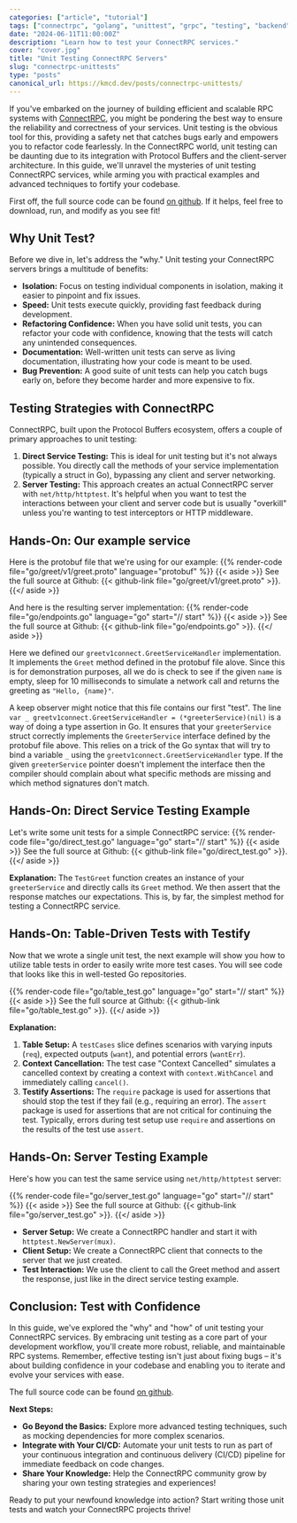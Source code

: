 ```yaml
---
categories: ["article", "tutorial"]
tags: ["connectrpc", "golang", "unittest", "grpc", "testing", "backend", "tutorial"]
date: "2024-06-11T11:00:00Z"
description: "Learn how to test your ConnectRPC services."
cover: "cover.jpg"
title: "Unit Testing ConnectRPC Servers"
slug: "connectrpc-unittests"
type: "posts"
canonical_url: https://kmcd.dev/posts/connectrpc-unittests/
---
```


If you've embarked on the journey of building efficient and scalable RPC systems with [ConnectRPC](https://connectrpc.com/), you might be pondering the best way to ensure the reliability and correctness of your services. Unit testing is the obvious tool for this, providing a safety net that catches bugs early and empowers you to refactor code fearlessly. In the ConnectRPC world, unit testing can be daunting due to its integration with Protocol Buffers and the client-server architecture. In this guide, we'll unravel the mysteries of unit testing ConnectRPC services, while arming you with practical examples and advanced techniques to fortify your codebase.

First off, the full source code can be found [on github](https://github.com/sudorandom/kmcd.dev/tree/main/content/posts/2024/connectrpc-unittests/go). If it helps, feel free to download, run, and modify as you see fit!

## Why Unit Test?

Before we dive in, let's address the "why." Unit testing your ConnectRPC servers brings a multitude of benefits:

* **Isolation:** Focus on testing individual components in isolation, making it easier to pinpoint and fix issues.
* **Speed:** Unit tests execute quickly, providing fast feedback during development.
* **Refactoring Confidence:** When you have solid unit tests, you can refactor your code with confidence, knowing that the tests will catch any unintended consequences.
* **Documentation:** Well-written unit tests can serve as living documentation, illustrating how your code is meant to be used.
* **Bug Prevention:** A good suite of unit tests can help you catch bugs early on, before they become harder and more expensive to fix.

## Testing Strategies with ConnectRPC

ConnectRPC, built upon the Protocol Buffers ecosystem, offers a couple of primary approaches to unit testing:

1. **Direct Service Testing:** This is ideal for unit testing but it's not always possible. You directly call the methods of your service implementation (typically a struct in Go), bypassing any client and server networking.
2. **Server Testing:** This approach creates an actual ConnectRPC server with `net/http/httptest`. It's helpful when you want to test the interactions between your client and server code but is usually "overkill" unless you're wanting to test interceptors or HTTP middleware.

## Hands-On: Our example service
Here is the protobuf file that we're using for our example:
{{% render-code file="go/greet/v1/greet.proto" language="protobuf" %}}
{{< aside >}}
See the full source at Github: {{< github-link file="go/greet/v1/greet.proto" >}}.
{{</ aside >}}

And here is the resulting server implementation:
{{% render-code file="go/endpoints.go" language="go" start="// start" %}}
{{< aside >}}
See the full source at Github: {{< github-link file="go/endpoints.go" >}}.
{{</ aside >}}

Here we defined our `greetv1connect.GreetServiceHandler` implementation. It implements the `Greet` method defined in the protobuf file alove. Since this is for demonstration purposes, all we do is check to see if the given `name` is empty, sleep for 10 milliseconds to simulate a network call and returns the greeting as `"Hello, {name}"`.

A keep observer might notice that this file contains our first "test". The line `var _ greetv1connect.GreetServiceHandler = (*greeterService)(nil)` is a way of doing a type assertion in Go. It ensures that your `greeterService` struct correctly implements the `GreeterService` interface defined by the protobuf file above. This relies on a trick of the Go syntax that will try to bind a variable `_` using the `greetv1connect.GreetServiceHandler` type. If the given `greeterService` pointer doesn't implement the interface then the compiler should complain about what specific methods are missing and which method signatures don't match.

## Hands-On: Direct Service Testing Example

Let's write some unit tests for a simple ConnectRPC service:
{{% render-code file="go/direct_test.go" language="go" start="// start" %}}
{{< aside >}}
See the full source at Github: {{< github-link file="go/direct_test.go" >}}.
{{</ aside >}}

**Explanation:**
The `TestGreet` function creates an instance of your `greeterService` and directly calls its `Greet` method. We then assert that the response matches our expectations. This is, by far, the simplest method for testing a ConnectRPC service.

## Hands-On: Table-Driven Tests with Testify
Now that we wrote a single unit test, the next example will show you how to utilize table tests in order to easily write more test cases. You will see code that looks like this in well-tested Go repositories.

{{% render-code file="go/table_test.go" language="go" start="// start" %}}
{{< aside >}}
See the full source at Github: {{< github-link file="go/table_test.go" >}}.
{{</ aside >}}

**Explanation:**

1. **Table Setup:** A `testCases` slice defines scenarios with varying inputs (`req`), expected outputs (`want`), and potential errors (`wantErr`).
2. **Context Cancellation:** The test case "Context Cancelled" simulates a cancelled context by creating a context with `context.WithCancel` and immediately calling `cancel()`.
3. **Testify Assertions:** The `require` package is used for assertions that should stop the test if they fail (e.g., requiring an error). The `assert` package is used for assertions that are not critical for continuing the test. Typically, errors during test setup use `require` and assertions on the results of the test use `assert`.

## Hands-On: Server Testing Example

Here's how you can test the same service using `net/http/httptest` server:

{{% render-code file="go/server_test.go" language="go" start="// start" %}}
{{< aside >}}
See the full source at Github: {{< github-link file="go/server_test.go" >}}.
{{</ aside >}}

- **Server Setup:** We create a ConnectRPC handler and start it with `httptest.NewServer(mux)`.
- **Client Setup:** We create a ConnectRPC client that connects to the server that we just created.
- **Test Interaction:** We use the client to call the Greet method and assert the response, just like in the direct service testing example.

## Conclusion: Test with Confidence

In this guide, we've explored the "why" and "how" of unit testing your ConnectRPC services. By embracing unit testing as a core part of your development workflow, you'll create more robust, reliable, and maintainable RPC systems. Remember, effective testing isn't just about fixing bugs – it's about building confidence in your codebase and enabling you to iterate and evolve your services with ease.

The full source code can be found [on github](https://github.com/sudorandom/kmcd.dev/tree/main/content/posts/2024/connectrpc-unittests/go).

**Next Steps:**

* **Go Beyond the Basics:** Explore more advanced testing techniques, such as mocking dependencies for more complex scenarios.
* **Integrate with Your CI/CD:** Automate your unit tests to run as part of your continuous integration and continuous delivery (CI/CD) pipeline for immediate feedback on code changes.
* **Share Your Knowledge:** Help the ConnectRPC community grow by sharing your own testing strategies and experiences!

Ready to put your newfound knowledge into action? Start writing those unit tests and watch your ConnectRPC projects thrive!
